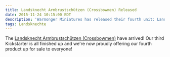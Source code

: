 ```yaml
---
title: Landsknecht Armbrustschützen (Crossbowmen) Released
date: 2015-11-24 10:15:00 EDT
description: 'Warmonger Miniatures has released their fourth unit: Landsknecht Armbrustschützen (Crossbowmen).'
tags: Landsknechte
---
```

The [Landsknecht Armbrustschützen (Crossbowmen)](/store/10mm-landsknechte/armbrustschutzen-crossbowmen.html) have arrived! Our third Kickstarter is all finished up and we're now proudly offering our fourth product up for sale to everyone!